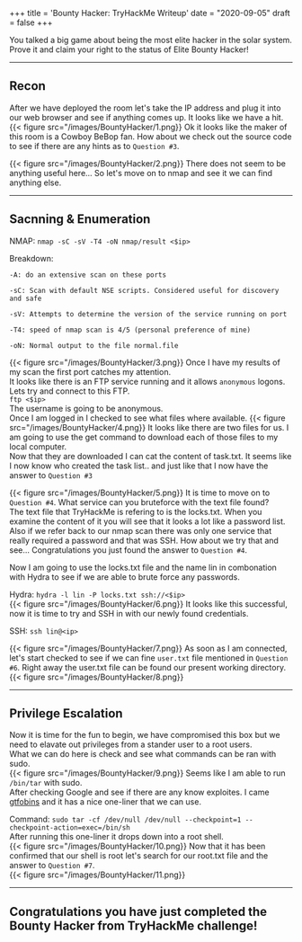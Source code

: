 +++
title = 'Bounty Hacker: TryHackMe Writeup'
date = "2020-09-05"
draft = false
+++

You talked a big game about being the most elite hacker in the solar system. Prove it and claim your right to the status of Elite Bounty Hacker!
 
---
## Recon 
After we have deployed the room let's take the IP address and plug it into our web browser and see if anything comes up.
It looks like we have a hit.
{{< figure src="/images/BountyHacker/1.png}}
Ok it looks like the maker of this room is a Cowboy BeBop fan. How about we check out the source code to see if there are any hints as to `Question #3`.  

{{< figure src="/images/BountyHacker/2.png}}
There does not seem to be anything useful here... So let's move on to nmap and see it we can find anything else.  

---
## Sacnning & Enumeration 

NMAP: `nmap -sC -sV -T4 -oN nmap/result <$ip>`

Breakdown:
```
-A: do an extensive scan on these ports

-sC: Scan with default NSE scripts. Considered useful for discovery and safe

-sV: Attempts to determine the version of the service running on port

-T4: speed of nmap scan is 4/5 (personal preference of mine)

-oN: Normal output to the file normal.file
```  

{{< figure src="/images/BountyHacker/3.png}}
Once I have my results of my scan the first port catches my attention.  
It looks like there is an FTP service running and it allows `anonymous` logons.  
Lets try and connect to this FTP.  
`ftp <$ip>`  
The username is going to be anonymous.  
Once I am logged in I checked to see what files where available.
{{< figure src="/images/BountyHacker/4.png}}
It looks like there are two files for us. I am going to use the get command to download each of those files to my local computer.  
Now that they are downloaded I can cat the content of task.txt. It seems like I now know who created the task list.. and just like that I now have the answer to `Question #3`  

{{< figure src="/images/BountyHacker/5.png}}
It is time to move on to `Question #4`. What service can you bruteforce with the text file found?  
The text file that TryHackMe is refering to is the locks.txt. When you examine the content of it you will see that it looks a lot like a password list.  
Also if we refer back to our nmap scan there was only one service that really required a password and that was SSH. How about we try that and see... Congratulations you just found the answer to `Question #4`.  

Now I am going to use the locks.txt file and the name lin in combonation with Hydra to see if we are able to brute force any passwords.  

Hydra: `hydra -l lin -P locks.txt ssh://<$ip>`  
{{< figure src="/images/BountyHacker/6.png}}
It looks like this successful, now it is time to try and SSH in with our newly found credentials.

SSH: `ssh lin@<ip>`  

{{< figure src="/images/BountyHacker/7.png}}
As soon as I am connected, let's start checked to see if we can fine `user.txt` file mentioned in `Question #6`.
Right away the user.txt file can be found our present working directory.  
{{< figure src="/images/BountyHacker/8.png}}

---
## Privilege Escalation
 
 Now it is time for the fun to begin, we have compromised this box but we need to elavate out privileges from a stander user to a root users.  
 What we can do here is check and see what commands can be ran with sudo.  
{{< figure src="/images/BountyHacker/9.png}}
 Seems like I am able to run `/bin/tar` with sudo.  
After checking Google and see if there are any know exploites. I came [gtfobins](https://gtfobins.github.io/gtfobins/tar/) and it has a nice one-liner that we can use.

Command: `sudo tar -cf /dev/null /dev/null --checkpoint=1 --checkpoint-action=exec=/bin/sh`  
After running this one-liner it drops down into a root shell.  
{{< figure src="/images/BountyHacker/10.png}}
Now that it has been confirmed that our shell is root let's search for our root.txt file and the answer to `Question #7`.  
{{< figure src="/images/BountyHacker/11.png}}


---
## Congratulations you have just completed the Bounty Hacker from TryHackMe challenge!

